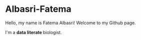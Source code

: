 # Albasri-Fatema
 
Hello, my name is Fatema Albasri! Welcome to my Github page.

I'm a <b> data literate </b>biologist.
